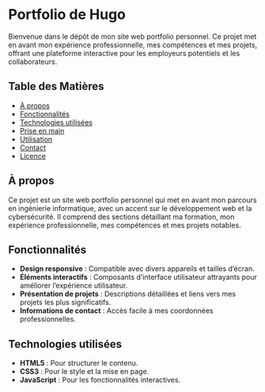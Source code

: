 # Portfolio de Hugo

Bienvenue dans le dépôt de mon site web portfolio personnel. Ce projet met en avant mon expérience professionnelle, mes compétences et mes projets, offrant une plateforme interactive pour les employeurs potentiels et les collaborateurs.

## Table des Matières

- [À propos](#à-propos)
- [Fonctionnalités](#fonctionnalités)
- [Technologies utilisées](#technologies-utilisées)
- [Prise en main](#prise-en-main)
- [Utilisation](#utilisation)
- [Contact](#contact)
- [Licence](#licence)

## À propos

Ce projet est un site web portfolio personnel qui met en avant mon parcours en ingénierie informatique, avec un accent sur le développement web et la cybersécurité. Il comprend des sections détaillant ma formation, mon expérience professionnelle, mes compétences et mes projets notables.

## Fonctionnalités

- **Design responsive** : Compatible avec divers appareils et tailles d’écran.
- **Éléments interactifs** : Composants d’interface utilisateur attrayants pour améliorer l’expérience utilisateur.
- **Présentation de projets** : Descriptions détaillées et liens vers mes projets les plus significatifs.
- **Informations de contact** : Accès facile à mes coordonnées professionnelles.

## Technologies utilisées

- **HTML5** : Pour structurer le contenu.
- **CSS3** : Pour le style et la mise en page.
- **JavaScript** : Pour les fonctionnalités interactives.

